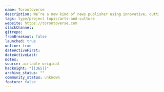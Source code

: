 ```yaml
---
name: Torontoverse
description: We’re a new kind of news publisher using innovative, cutting-edge technology to tell honest, local stories. We’re using data, code, and even a little AI to do something completely fresh.
tags: type/project topic/arts-and-culture
website: https://torontoverse.com
slackChannel: 
gitrepo: 
fromBreakout: false
launched: true
online: true
dateActiveFirst: 
dateActiveLast: 
notes: 
source: airtable original
hacknight: "[[365]]"
archive_status: ""
community_status: unknown
feature: false
---
```

